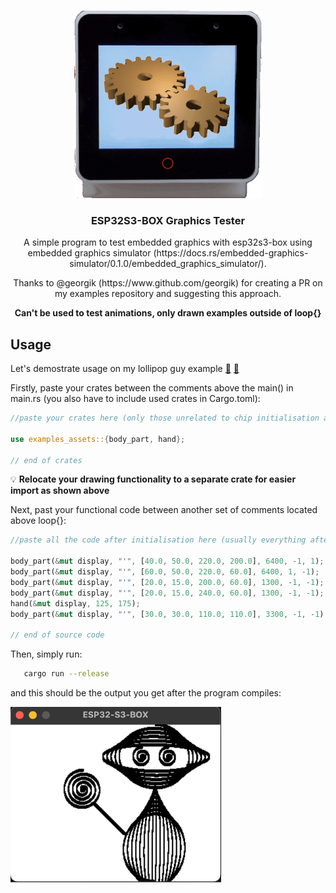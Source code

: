 <a name="readme-top"></a>

<!-- PROJECT LOGO -->
<br />
<div align="center">
  <a href="https://github.com/sambenko/esp32s3-box-graphics-tester">
    <img src="images/esp32s3box_tester.gif" alt="Logo" width="300" height="300">
  </a>

<h3 align="center">ESP32S3-BOX Graphics Tester</h3>

  <p align="center">
    A simple program to test embedded graphics with esp32s3-box using embedded graphics simulator (https://docs.rs/embedded-graphics-simulator/0.1.0/embedded_graphics_simulator/).
  </p>
  <p align="center">
    Thanks to @georgik (https://www.github.com/georgik) for creating a PR on my examples repository and suggesting this approach.
  </p>
  <p align="center">
    <b> Can't be used to test animations, only drawn examples outside of loop{} </b>
  </p>
</div>

## Usage

Let's demostrate usage on my lollipop guy example [:scroll:](https://github.com/sambenko/esp32s3-box-examples/blob/main/examples/lollipop_guy.rs "Source Code") [:art:](https://github.com/sambenko/esp32s3-box-examples/blob/main/docs/images/lollipop_guy.jpg "Picture")

Firstly, paste your crates between the comments above the main() in main.rs (you also have to include used crates in Cargo.toml):

```rust
//paste your crates here (only those unrelated to chip initialisation and those that are not here already):

use examples_assets::{body_part, hand};

// end of crates
```

:bulb: <b> Relocate your drawing functionality to a separate crate for easier import as shown above</b>


Next, past your functional code between another set of comments located above loop{}:

```rust
//paste all the code after initialisation here (usually everything after you initialize the display):
    
body_part(&mut display, "'", [40.0, 50.0, 220.0, 200.0], 6400, -1, 1);
body_part(&mut display, "'", [60.0, 50.0, 220.0, 60.0], 6400, 1, -1);
body_part(&mut display, "'", [20.0, 15.0, 200.0, 60.0], 1300, -1, -1);
body_part(&mut display, "'", [20.0, 15.0, 240.0, 60.0], 1300, -1, -1);
hand(&mut display, 125, 175);
body_part(&mut display, "'", [30.0, 30.0, 110.0, 110.0], 3300, -1, -1);

// end of source code
```

Then, simply run:

```sh
   cargo run --release
```

and this should be the output you get after the program compiles:


<img src="images/example.png" alt="LGuy" width="337" height="281">


